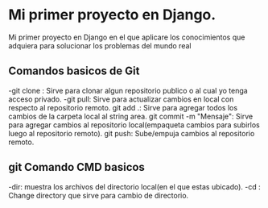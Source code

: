 # Mi primer proyecto en Django.
Mi primer proyecto en Django en el que aplicare los conocimientos que adquiera para solucionar los problemas del mundo real
## Comandos basicos de Git
-git clone <url-repositorio>: Sirve para clonar algun repositorio publico o al cual yo tenga acceso privado.
-git pull: Sirve para actualizar cambios en local con respecto al repositorio remoto.
git add .: Sirve para agregar todos los cambios de la carpeta local al string area.
git commit -m "Mensaje": Sirve para agregar cambios al repositorio local(empaqueta cambios para subirlos luego al repositorio remoto).
git push: Sube/empuja cambios al repositorio remoto.
## git Comando CMD basicos
-dir: muestra los archivos del directorio local(en el que estas ubicado).
-cd <nombre-del-directorio>: Change directory que sirve para cambio de directorio.
 
